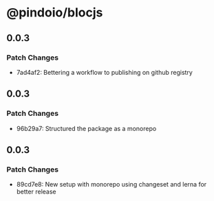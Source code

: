 # @pindoio/blocjs

## 0.0.3

### Patch Changes

- 7ad4af2: Bettering a workflow to publishing on github registry

## 0.0.3

### Patch Changes

- 96b29a7: Structured the package as a monorepo

## 0.0.3

### Patch Changes

- 89cd7e8: New setup with monorepo using changeset and lerna for better release
